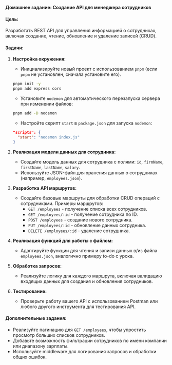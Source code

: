 **Домашнее задание: Создание API для менеджера сотрудников**

#### Цель:

Разработать REST API для управления информацией о сотрудниках, включая создание, чтение, обновление и удаление записей (CRUD).

#### Задачи:

1. **Настройка окружения:**

    - Инициализируйте новый проект с использованием `pnpm` (если `pnpm` не установлен, сначала установите его).

    ```bash
    pnpm init -y
    pnpm add express cors
    ```

    - Установите `nodemon` для автоматического перезапуска сервера при изменении файлов:

    ```bash
    pnpm add -D nodemon
    ```

    - Настройте скрипт `start` в `package.json` для запуска `nodemon`:

    ```json
    "scripts": {
      "start": "nodemon index.js"
    }
    ```

2. **Реализация модели данных для сотрудника:**

    - Создайте модель данных для сотрудника с полями: `id`, `firmName`, `firstName`, `lastName`, `salary`.
    - Используйте JSON-файл для хранения данных о сотрудниках (например, `employees.json`).

3. **Разработка API маршрутов:**

    - Создайте базовые маршруты для обработки CRUD операций с сотрудниками. Примеры маршрутов:
        - `GET /employees` - получение списка всех сотрудников.
        - `GET /employees/:id` - получение сотрудника по ID.
        - `POST /employees` - создание нового сотрудника.
        - `PUT /employees/:id` - обновление данных сотрудника.
        - `DELETE /employees/:id` - удаление сотрудника.

4. **Реализация функций для работы с файлом:**

    - Адаптируйте функции для чтения и записи данных в/из файла `employees.json`, аналогично примеру to-do с урока.

5. **Обработка запросов:**

    - Реализуйте логику для каждого маршрута, включая валидацию входящих данных для создания и обновления сотрудников.

6. **Тестирование:**

    - Проверьте работу вашего API с использованием Postman или любого другого инструмента для тестирования API.

#### Дополнительные задания:

-   Реализуйте пагинацию для `GET /employees`, чтобы упростить просмотр больших списков сотрудников.
-   Добавьте возможность фильтрации сотрудников по имени компании или диапазону зарплаты.
-   Используйте middleware для логирования запросов и обработки общих ошибок.
